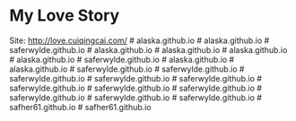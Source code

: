 # My Love Story
Site: http://love.cuiqingcai.com/
#   a l a s k a . g i t h u b . i o  
 #   a l a s k a . g i t h u b . i o  
 #   s a f e r w y l d e . g i t h u b . i o  
 #   a l a s k a . g i t h u b . i o  
 #   a l a s k a . g i t h u b . i o  
 #   a l a s k a . g i t h u b . i o  
 #   a l a s k a . g i t h u b . i o  
 #   s a f e r w y l d e . g i t h u b . i o  
 #   a l a s k a . g i t h u b . i o  
 #   a l a s k a . g i t h u b . i o  
 #   s a f e r w y l d e . g i t h u b . i o  
 #   s a f e r w y l d e . g i t h u b . i o  
 #   s a f e r w y l d e . g i t h u b . i o  
 #   s a f e r w y l d e . g i t h u b . i o  
 #   s a f e r w y l d e . g i t h u b . i o  
 #   s a f e r w y l d e . g i t h u b . i o  
 #   s a f e r w y l d e . g i t h u b . i o  
 #   s a f e r w y l d e . g i t h u b . i o  
 #   s a f e r w y l d e . g i t h u b . i o  
 #   s a f e r w y l d e . g i t h u b . i o  
 #   s a f e r w y l d e . g i t h u b . i o  
 #   s a f h e r 6 1 . g i t h u b . i o  
 #   s a f h e r 6 1 . g i t h u b . i o  
 